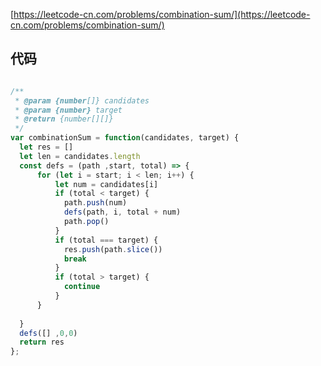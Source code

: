[https://leetcode-cn.com/problems/combination-sum/](https://leetcode-cn.com/problems/combination-sum/)


## 代码
```js

/**
 * @param {number[]} candidates
 * @param {number} target
 * @return {number[][]}
 */
var combinationSum = function(candidates, target) {
  let res = []
  let len = candidates.length
  const defs = (path ,start, total) => {
      for (let i = start; i < len; i++) {
          let num = candidates[i]
          if (total < target) {
            path.push(num)
            defs(path, i, total + num)
            path.pop()
          }
          if (total === target) {
            res.push(path.slice())
            break
          }
          if (total > target) {
            continue
          } 
      }
  
  }
  defs([] ,0,0)
  return res
};

```